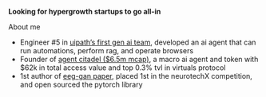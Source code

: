 **Looking for hypergrowth startups to go all-in**

About me
- Engineer #5 in [uipath’s first gen ai team](https://www.uipath.com/product/autopilot-for-everyone), developed an ai agent that can run automations, perform rag, and operate browsers
- Founder of [agent citadel ($6.5m mcap)](citadelagent.ai), a macro ai agent and token with $62k in total access value and top 0.3% tvl in virtuals protocol
- 1st author of [eeg-gan paper](https://arxiv.org/abs/2402.09453v1), placed 1st in the neurotechX competition, and open sourced the pytorch library
